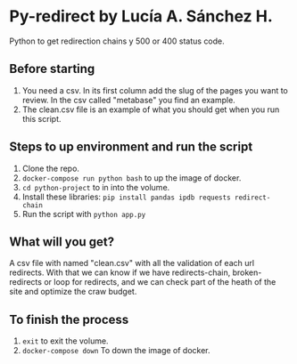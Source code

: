 # Py-redirect by Lucía A. Sánchez H. 
Python to get redirection chains y 500 or 400 status code.

## Before starting

1. You need a csv. In its first column add the slug of the pages you want to review. In the csv called "metabase" you find an example.
2. The clean.csv file is an example of what you should get when you run this script.
## Steps to up environment and run the script

1. Clone the repo.
2. `docker-compose run python bash` to up the image of docker.
4. `cd python-project` to in into the volume.
5. Install these libraries: `pip install pandas ipdb requests redirect-chain`  
6. Run the script with `python app.py`

## What will you get?
A csv file with named "clean.csv" with all the validation of each url redirects. With that we can know if we have redirects-chain, broken-redirects or loop for redirects, and we can check part of the heath of the site and optimize the craw budget.

## To finish the process
1. `exit` to exit the volume.
2. `docker-compose down` To down the image of docker.